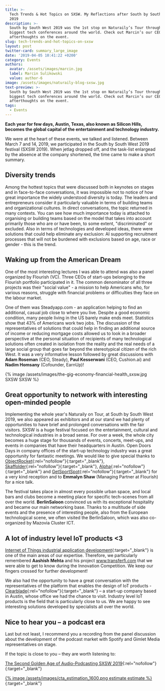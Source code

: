 ```yaml
---
title: >-
  Tech Trends & Hot Topics on SXSW. My Reflections after South by South West
  2019
description: >-
  South by South West 2019 was the 1st stop on Naturaily’s Tour through the
  biggest tech conferences around the world. Check out Marcin’s our CEO
  afterthoughts on the event.
slug: tech-trends-and-hot-topics-on-sxsw
layout: post
twitter-card: summary_large_image
date: '2019-04-05 10:41:22 +0200'
category: Events
authors:
  avatar: /assets/images/marcin.jpg
  label: Marcin Sulikowski
  value: author-6
image: /assets/images/naturaily-blog-sxsw.jpg
text-preview: >-
  South by South West 2019 was the 1st stop on Naturaily’s Tour through the
  biggest tech conferences around the world. Check out Marcin’s our CEO
  afterthoughts on the event.
tags:
  - Events
---
```

**Each year for few days, Austin, Texas, also known as Silicon Hills, becomes the global capital of the entertainment and technology industry.**

We were at the heart of these events, we talked and listened. Between March 7 and 14, 2019, we participated in the South by South West 2019 festival (SXSW 2019). When jetlag dropped off, and the task-list enlargead by the absence at the company shortened, the time came to make a short summary.

## Diversity trends

Among the hottest topics that were discussed both in keynotes on stages and in face-to-face conversations, it was impossible not to notice of how great importance the widely understood diversity is today. The leaders and entrepreneurs consider it particularly valuable in terms of building teams and organizational cultures. In direct conversations, the topic returned in many contexts. You can see how much importance today is attached to organising or building teams based on the model that takes into account primarily those who are or have been, to some extent, "discriminated" or excluded. Also in terms of technologies and developed ideas, there were solutions that could help eliminate any exclusion: AI supporting recruitment processes that will not be burdened with exclusions based on age, race or gender - this is the trend.

## Waking up from the American Dream

One of the most interesting lectures I was able to attend was also a panel organized by Flourish (VC). Three CEOs of start-ups belonging to the Flourish portfolio participated in it. The common denominator of all three projects was their "social value" - a mission to help Americans who, for various reasons, struggle with financial problems or difficulties they face on the labour market.

One of them was Steadyapp.com - an application helping to find an additional, casual job close to where you live. Despite a good economic condition, many people living in the US barely make ends meet. Statistics show that 43% of Americans work two jobs. The discussion of the representatives of solutions that could help in finding an additional source of income or reducing mortgage costs allowed us to look in a broader perspective at the personal situation of recipients of many technological solutions often created in isolation from the reality and the real needs of a large social group that goes far beyond the stereotypical citizen of the rich West. It was a very informative lesson followed by great discussions with **Adam Roseman** (CEO, Steady), **Paul Kesserwani** (CEO, Cushion.ai) and **Nadim Homsany** (Cofounder, EarnUp)!

{% image /assets/images/the-gig-economy-financial-health_sxsw.jpg SXSW SXSW %}

## Great opportunity to network with interesting open-minded people

Implementing the whole year's Naturaily on Tour, at South by South West 2019, we also appeared as exhibitors and at our stand we had plenty of opportunities to have brief and prolonged conversations with the fair visitors. SXSW is a huge festival focused on the entertainment, cultural and technological industries in a broad sense. For over a week, the whole city becomes a huge stage for thousands of events, concerts, meet-ups, and events in companies that have their headquarters in Austin. Open Doors Days in company offices of the start-up technology industry was a great opportunity for fantastic meetings. We would like to give special thanks to [ObjectRocket](https://www.objectrocket.com/){:rel="nofollow"}{:target="_blank"}, [Skaffolder](https://www.skaffolder.com/#/home){:rel="nofollow"}{:target="_blank"}, [Alpha](https://alphahq.com/){:rel="nofollow"}{:target="_blank"} and [GetSportSpot](https://getsportspot.com/){:rel="nofollow"}{:target="_blank"} for a very kind reception and to **Emmalyn Shaw** (Managing Partner at Flourish) for a nice talk.

The festival takes place in almost every possible urban space, and local bars and clubs become a meeting place for specific tech-scenes from all over the world. **BerlinSaloon** convinced us with its exceptional hospitality and became our main networking base. Thanks to a multitude of side events and the presence of interesting people, also from the European technological scene, we often visited the BerlinSaloon, which was also co-organized by Mazovia Cluster ICT.

## A lot of industry level IoT products <3

[Internet of Things industrial application development](https://naturaily.com/services){:target="_blank"} is one of the main areas of our expertise. Therefore, we particularly remembered **Aashish Mehta** and his project www.transferfi.com that we were able to get to know during the Innovation Competition. We keep our fingers crossed for further development!

We also had the opportunity to have a great conversation with the representatives of the platform that enables the design of IoT products - [Clearblade](https://www.clearblade.com/){:rel="nofollow"}{:target="_blank"} – a start-up company based in Austin, whose office we had the chance to visit. Industry level IoT products is the field that is particularly close to us. We are happy to see interesting solutions developed by specialists all over the world.

## Nice to hear you – a podcast era

Last but not least, I recommend you a recording from the panel discussion about the development of the podcast market with Spotify and Gimlet Media representatives on stage.

If the topic is close to you – they are worth listening to:

[The Second Golden Age of Audio-Podcasting SXSW 2019](https://www.youtube.com/watch?v=1OZq_Zo8Hc4){:rel="nofollow"}{:target="_blank"}

[{% image /assets/images/cta_estimation_1600.png estimate estimate %}](https://naturaily.com/get-an-estimate){:target="_blank"}
